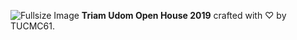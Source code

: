 ![Fullsize Image](https://openhouse.triamudom.ac.th/assets/fullsize.png)
**Triam Udom Open House 2019** crafted with ♡ by TUCMC61.
